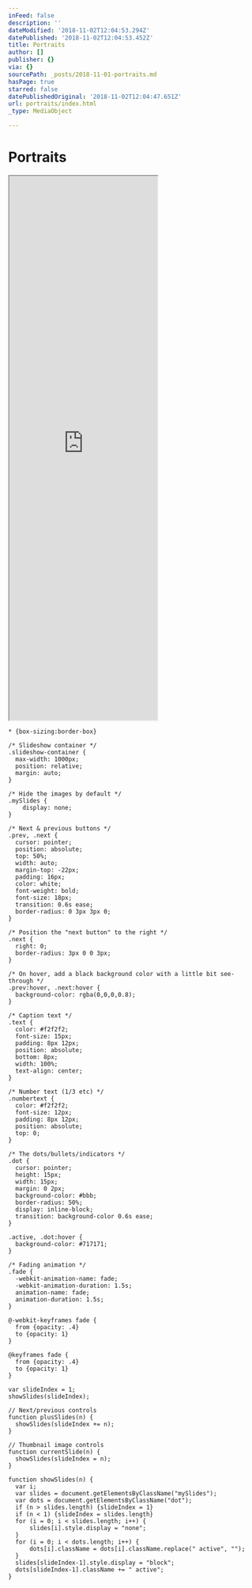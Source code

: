 ```yaml
---
inFeed: false
description: ''
dateModified: '2018-11-02T12:04:53.294Z'
datePublished: '2018-11-02T12:04:53.452Z'
title: Portraits
author: []
publisher: {}
via: {}
sourcePath: _posts/2018-11-01-portraits.md
hasPage: true
starred: false
datePublishedOriginal: '2018-11-02T12:04:47.651Z'
url: portraits/index.html
_type: MediaObject

---
```

# Portraits

<iframe src="https://the-grid.github.io/ed-userhtml/?g=eJytV9ty2zYQfedXbOlpR05E6mI7TXWbtG7aaR6SzDTTTqfTB5CERFQgwAFAW6pHH9Tv6I91caFEK0oap5bGFgXs2d1zsMBCsy--f3P97re3L6E0FV9EM_cxKykp8EtFDQFBKjqPbxi9raUyMeRSGCrMPL5lhSnnBb1hOU3clz4wwQwjPNE54XQ-itGJNltOF9ETuMvkJtHsLyZWE8ikKqhKcGgXZbLYwt0S_SZLUjG-ncAvVBVEkD5oInSiqWLLKVRErZiYDHdRWm1_5qygGu4KpmtOECKkoLuIVSu4u6HKMMwgIZytxAQqVhScTndRNHgCHljKW8eEMEEVPBlEqW7Hk8P4XQQYdePZTWA0HA7rzRQHa6mRqETfinJi2A2dOlOXIJDGyGnkw72mGwNfQa1QJ9loyBpjpNAupB3sQyqsiQ2VN0pLNUHvDDVW9wORTEveGBfIyHoCV8Mv7XPIzcdEACkKp_DomU_VJ5U4SDIe-8FcchvotmTeoRP_lrJVaeza8GI_iAtG0dlzjzMK1yMkNEyfaaBEOwdhPRUpWKNxDi7qjfsbtkK8DUzAlBRix9lrESMdN6hseCfMXhHlMxqeCOGc-0BtiDcCSomL3wcUAQhknORryPDfSslGFJ42KmZKnOXMGE4hYwY0pYkp0WZV7hdmEly5ZPwXl9LBXRJUVKuM9IZ9906fn7fZXJPa87VkrFezX2ePO1uO7ftY6qtQYu1CovQwGh_XXbccMok6Vs6yUxFYra5AbNh2J-TUF1aozabKkJXLqzcaXAA1-blfADfziQmPH5ywK8Z9ZbzDtS-k0YOs4ZziJxMFbl8jld8mOPeh7VGGkm1Fa6lfdWvflmNI5_3FO8uy7ER1hc21P12Y4HgiJBmX-fp4Ixw77e4MZJiS3B4QWElI5KOFdPb1yL5bXX4gVk8gglXEVZIVY0kK6uC4XbM1w5VtpxN7Uk_AGkxPzheNIj7jUXqlrc2HsB_GYGYvWs9rul0qxGnYJ7VUsoI7WZOcGVQtvdyBW-7O2GjnnPwfsN_quiJYLgp0rigVug8FxSdU3Re0LU6r2IuKFoyAFHwbTJFeAb3OuX5hj_Vzl0P3TO6HHdut9VG9sSnMBqGtzQahV9omtoiiWcFuIOdE63l8oqPERyb7PmZFwEmA7uxhF8aLEQzgcjbAWWdl-5xW-Twujan1ZDCoS8Y5q_-UpdBSpFKt0mY9wCZaNUqRLVFmYPu3Igw32K9om756-2MMjkbo5RN7YryXhA9vESF6-PhMHuPH5PGKiH_-fhgRB3kUJhePyeRbUSh6C67xYcVfK6nx3mOYyUukhgX7MJb_6e5RFLh8VAUMW9ttCteNLvHE0Q9kfAw_Zkhae7vDY7TMOcvX-JU32hPuJaPzePHVGUb55nI6G5BFB2WlPI06gK48qI05y1QrbWDRacW-E3syuiaijYM9ohMGW55CQxfJBcKDB40X8ADY-PNgF13YXkU8QVltFtENwYPX2v0kCrqBOWDXskdd0OQwhdehaNmI3DWwjmrCn7cnMfB0DsLfo_bQe7l9FPw-tmMXkDZ9Ng0P_pxGXCHzpsIg6Yqal5zaR_3d9tpK9RpbVW-_NeLzFmvvLZ-CtEI7EFtCT8AiBE05FStTYlL3xdwBvvbWMxgdW9yD79yFTEGP4cxwCgwR9wxw6OlTz9y-_Nzv7I_U1WUabjkIju2vqHjqYp_yaume9mlnrMe85exUORpLFcVAOeoB_lIU9yH2uthoIa8D0WR0IkV3Bws5ugj37Q8JYBXt40x90w7Vi4--X2P7tj944V8XxOMQ" height="1100" style=""></iframe>

    * {box-sizing:border-box}
    
    /* Slideshow container */
    .slideshow-container {
      max-width: 1000px;
      position: relative;
      margin: auto;
    }
    
    /* Hide the images by default */
    .mySlides {
        display: none;
    }
    
    /* Next & previous buttons */
    .prev, .next {
      cursor: pointer;
      position: absolute;
      top: 50%;
      width: auto;
      margin-top: -22px;
      padding: 16px;
      color: white;
      font-weight: bold;
      font-size: 18px;
      transition: 0.6s ease;
      border-radius: 0 3px 3px 0;
    }
    
    /* Position the "next button" to the right */
    .next {
      right: 0;
      border-radius: 3px 0 0 3px;
    }
    
    /* On hover, add a black background color with a little bit see-through */
    .prev:hover, .next:hover {
      background-color: rgba(0,0,0,0.8);
    }
    
    /* Caption text */
    .text {
      color: #f2f2f2;
      font-size: 15px;
      padding: 8px 12px;
      position: absolute;
      bottom: 8px;
      width: 100%;
      text-align: center;
    }
    
    /* Number text (1/3 etc) */
    .numbertext {
      color: #f2f2f2;
      font-size: 12px;
      padding: 8px 12px;
      position: absolute;
      top: 0;
    }
    
    /* The dots/bullets/indicators */
    .dot {
      cursor: pointer;
      height: 15px;
      width: 15px;
      margin: 0 2px;
      background-color: #bbb;
      border-radius: 50%;
      display: inline-block;
      transition: background-color 0.6s ease;
    }
    
    .active, .dot:hover {
      background-color: #717171;
    }
    
    /* Fading animation */
    .fade {
      -webkit-animation-name: fade;
      -webkit-animation-duration: 1.5s;
      animation-name: fade;
      animation-duration: 1.5s;
    }
    
    @-webkit-keyframes fade {
      from {opacity: .4} 
      to {opacity: 1}
    }
    
    @keyframes fade {
      from {opacity: .4} 
      to {opacity: 1}
    }

    var slideIndex = 1;
    showSlides(slideIndex);
    
    // Next/previous controls
    function plusSlides(n) {
      showSlides(slideIndex += n);
    }
    
    // Thumbnail image controls
    function currentSlide(n) {
      showSlides(slideIndex = n);
    }
    
    function showSlides(n) {
      var i;
      var slides = document.getElementsByClassName("mySlides");
      var dots = document.getElementsByClassName("dot");
      if (n > slides.length) {slideIndex = 1} 
      if (n < 1) {slideIndex = slides.length}
      for (i = 0; i < slides.length; i++) {
          slides[i].style.display = "none"; 
      }
      for (i = 0; i < dots.length; i++) {
          dots[i].className = dots[i].className.replace(" active", "");
      }
      slides[slideIndex-1].style.display = "block"; 
      dots[slideIndex-1].className += " active";
    }